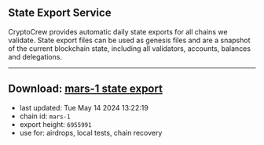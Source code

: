 ## State Export Service
CryptoCrew provides automatic daily state exports for all chains we validate. State export files can be used as genesis files and are a snapshot of the current blockchain state, including all validators, accounts, balances and delegations.

---
**Download: [mars-1 state export](https://dl-eu2.ccvalidators.com/SERVICE/mars/mars-1_export_6955991.json)**
---

- last updated: Tue May 14 2024 13:22:19
- chain id: `mars-1`
- export height: `6955991`
- use for: airdrops, local tests, chain recovery
